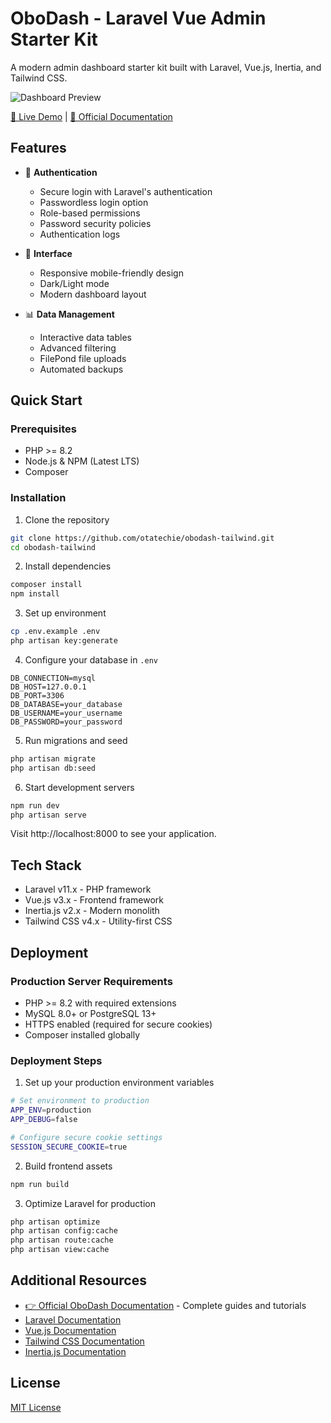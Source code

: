# OboDash - Laravel Vue Admin Starter Kit

A modern admin dashboard starter kit built with Laravel, Vue.js, Inertia, and Tailwind CSS.

![Dashboard Preview](https://via.placeholder.com/800x450?text=OboDash+Preview)

[🔗 Live Demo](https://demo-url.com) | [📘 Official Documentation](https://obodash.com)

## Features

- 🔐 **Authentication**
  - Secure login with Laravel's authentication
  - Passwordless login option
  - Role-based permissions
  - Password security policies
  - Authentication logs

- 🎨 **Interface**
  - Responsive mobile-friendly design
  - Dark/Light mode
  - Modern dashboard layout

- 📊 **Data Management**
  - Interactive data tables
  - Advanced filtering
  - FilePond file uploads
  - Automated backups

## Quick Start

### Prerequisites

- PHP >= 8.2
- Node.js & NPM (Latest LTS)
- Composer

### Installation

1. Clone the repository
```bash
git clone https://github.com/otatechie/obodash-tailwind.git
cd obodash-tailwind
```

2. Install dependencies
```bash
composer install
npm install
```

3. Set up environment
```bash
cp .env.example .env
php artisan key:generate
```

4. Configure your database in `.env`
```
DB_CONNECTION=mysql
DB_HOST=127.0.0.1
DB_PORT=3306
DB_DATABASE=your_database
DB_USERNAME=your_username
DB_PASSWORD=your_password
```

5. Run migrations and seed
```bash
php artisan migrate
php artisan db:seed
```

6. Start development servers
```bash
npm run dev
php artisan serve
```

Visit http://localhost:8000 to see your application.

## Tech Stack

- Laravel v11.x - PHP framework
- Vue.js v3.x - Frontend framework
- Inertia.js v2.x - Modern monolith
- Tailwind CSS v4.x - Utility-first CSS

## Deployment

### Production Server Requirements

- PHP >= 8.2 with required extensions
- MySQL 8.0+ or PostgreSQL 13+
- HTTPS enabled (required for secure cookies)
- Composer installed globally

### Deployment Steps

1. Set up your production environment variables
```bash
# Set environment to production
APP_ENV=production
APP_DEBUG=false

# Configure secure cookie settings
SESSION_SECURE_COOKIE=true
```

2. Build frontend assets
```bash
npm run build
```

3. Optimize Laravel for production
```bash
php artisan optimize
php artisan config:cache
php artisan route:cache
php artisan view:cache
```

## Additional Resources

- [👉 Official OboDash Documentation](https://obodash.com) - Complete guides and tutorials
- [Laravel Documentation](https://laravel.com/docs)
- [Vue.js Documentation](https://vuejs.org/guide/introduction.html)
- [Tailwind CSS Documentation](https://tailwindcss.com/docs)
- [Inertia.js Documentation](https://inertiajs.com/)

## License

[MIT License](LICENSE.md)
